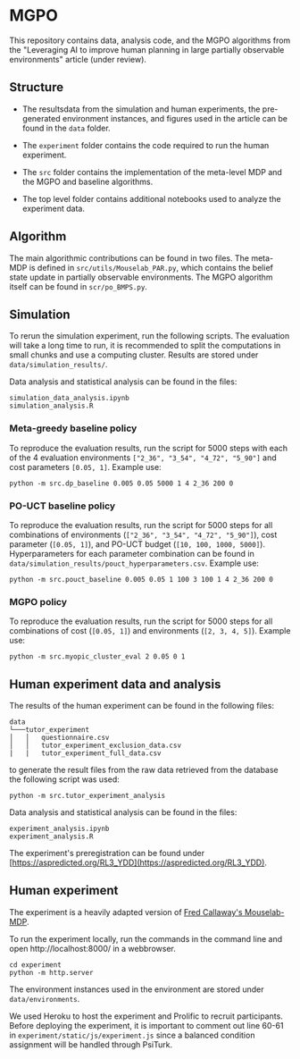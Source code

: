 # MGPO

This repository contains data, analysis code, and the MGPO algorithms from the "Leveraging AI to improve human planning in large partially observable environments" article (under review).

## Structure

- The resultsdata from the simulation and human experiments, the pre-generated environment instances, and figures used in the article can be found in the ```data``` folder. 

- The ```experiment``` folder contains the code required to run the human experiment.

- The ```src``` folder contains the implementation of the meta-level MDP and the MGPO and baseline algorithms.

- The top level folder contains additional notebooks used to analyze the experiment data.


## Algorithm

The main algorithmic contributions can be found in two files. The meta-MDP is defined in ```src/utils/Mouselab_PAR.py```, which contains the belief state update in partially observable environments. The MGPO algorithm itself can be found in ```scr/po_BMPS.py```.

## Simulation

To rerun the simulation experiment, run the following scripts. The evaluation will take a long time to run, it is recommended to split the computations in small chunks and use a computing cluster. Results are stored under ```data/simulation_results/```.

Data analysis and statistical analysis can be found in the files:

```
simulation_data_analysis.ipynb
simulation_analysis.R
```

### Meta-greedy baseline policy

To reproduce the evaluation results, run the script for 5000 steps with each of the 4 evaluation environments ```["2_36", "3_54", "4_72", "5_90"]``` and cost parameters ```[0.05, 1]```. Example use: 

```
python -m src.dp_baseline 0.005 0.05 5000 1 4 2_36 200 0
```
### PO-UCT baseline policy

To reproduce the evaluation results, run the script for 5000 steps for all combinations of environments (```["2_36", "3_54", "4_72", "5_90"]```), cost parameter (```[0.05, 1]```), and PO-UCT budget (```[10, 100, 1000, 5000]```). Hyperparameters for each parameter combination can be found in ```data/simulation_results/pouct_hyperparameters.csv```. Example use:

```
python -m src.pouct_baseline 0.005 0.05 1 100 3 100 1 4 2_36 200 0
```
### MGPO policy

To reproduce the evaluation results, run the script for 5000 steps for all combinations of cost (```[0.05, 1]```) and environments (```[2, 3, 4, 5]```). Example use:
```
python -m src.myopic_cluster_eval 2 0.05 0 1
```

## Human experiment data and analysis

The results of the human experiment can be found in the following files:
```
data
└───tutor_experiment
│   │   questionnaire.csv
│   │   tutor_experiment_exclusion_data.csv
|   |   tutor_experiment_full_data.csv
```

to generate the result files from the raw data retrieved from the database the following script was used:
``` 
python -m src.tutor_experiment_analysis 
```

Data analysis and statistical analysis can be found in the files:

```
experiment_analysis.ipynb
experiment_analysis.R
```

The experiment's preregistration can be found under [https://aspredicted.org/RL3_YDD](https://aspredicted.org/RL3_YDD).

## Human experiment

The experiment is a heavily adapted version of [Fred Callaway's Mouselab-MDP](https://github.com/fredcallaway/Mouselab-MDP). 

To run the experiment locally, run the commands in the command line and open http://localhost:8000/ in a webbrowser. 
```
cd experiment
python -m http.server
```

The environment instances used in the environment are stored under ```data/environments```.

We used Heroku to host the experiment and Prolific to recruit participants. Before deploying the experiment, it is important to comment out line 60-61 in ```experiment/static/js/experiment.js``` since a balanced condition assignment will be handled through PsiTurk.